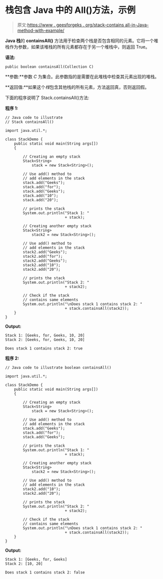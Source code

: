 # 栈包含 Java 中的 All()方法，示例

> 原文:[https://www . geesforgeks . org/stack-contains all-in-Java-method-with-example/](https://www.geeksforgeeks.org/stack-containsall-method-in-java-with-example/)

**Java 栈**的 **containsAll()** 方法用于检查两个栈是否包含相同的元素。它将一个堆栈作为参数，如果该堆栈的所有元素都存在于另一个堆栈中，则返回 True。

**语法:**

```
public boolean containsAll(Collection C)
```

**参数:**参数 *C* 为集合。此参数指的是需要在此堆栈中检查其元素出现的堆栈。

**返回值:**如果这个*栈*包含其他栈的所有元素，方法返回真，否则返回假。

下面的程序说明了 Stack.containsAll()方法:

**程序 1:**

```
// Java code to illustrate
// Stack containsAll()

import java.util.*;

class StackDemo {
    public static void main(String args[])
    {

        // Creating an empty stack
        Stack<String>
            stack = new Stack<String>();

        // Use add() method to
        // add elements in the stack
        stack.add("Geeks");
        stack.add("for");
        stack.add("Geeks");
        stack.add("10");
        stack.add("20");

        // prints the stack
        System.out.println("Stack 1: "
                           + stack);

        // Creating another empty stack
        Stack<String>
            stack2 = new Stack<String>();

        // Use add() method to
        // add elements in the stack
        stack2.add("Geeks");
        stack2.add("for");
        stack2.add("Geeks");
        stack2.add("10");
        stack2.add("20");

        // prints the stack
        System.out.println("Stack 2: "
                           + stack2);

        // Check if the stack
        // contains same elements
        System.out.println("\nDoes stack 1 contains stack 2: "
                           + stack.containsAll(stack2));
    }
}
```

**Output:**

```
Stack 1: [Geeks, for, Geeks, 10, 20]
Stack 2: [Geeks, for, Geeks, 10, 20]

Does stack 1 contains stack 2: true

```

**程序 2:**

```
// Java code to illustrate boolean containsAll()

import java.util.*;

class StackDemo {
    public static void main(String args[])
    {

        // Creating an empty stack
        Stack<String>
            stack = new Stack<String>();

        // Use add() method to
        // add elements in the stack
        stack.add("Geeks");
        stack.add("for");
        stack.add("Geeks");

        // prints the stack
        System.out.println("Stack 1: "
                           + stack);

        // Creating another empty stack
        Stack<String>
            stack2 = new Stack<String>();

        // Use add() method to
        // add elements in the stack
        stack2.add("10");
        stack2.add("20");

        // prints the stack
        System.out.println("Stack 2: "
                           + stack2);

        // Check if the stack
        // contains same elements
        System.out.println("\nDoes stack 1 contains stack 2: "
                           + stack.containsAll(stack2));
    }
}
```

**Output:**

```
Stack 1: [Geeks, for, Geeks]
Stack 2: [10, 20]

Does stack 1 contains stack 2: false

```